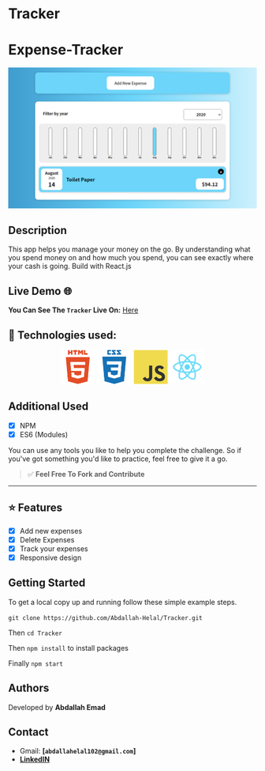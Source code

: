 # Tracker
# Expense-Tracker

![Demo](./public/demo.png)

## Description

This app helps you manage your money on the go. By understanding what you spend money on and how much you spend, you can see exactly where your cash is going.
Build with React.js

## Live Demo 🌐

**You Can See The `Tracker` Live On:** [Here](https://main--dainty-monstera-436d09.netlify.app/)

## :rocket: Technologies used:

<p align="center">
<img src="https://github.com/devicons/devicon/blob/master/icons/html5/html5-plain-wordmark.svg" alt="html5" width="70" height="70"/>
<img src="https://github.com/devicons/devicon/blob/master/icons/css3/css3-plain-wordmark.svg" alt="css3" width="70" height="70"/>
<img src="https://github.com/devicons/devicon/blob/master/icons/javascript/javascript-original.svg" alt="javascript" width="70" height="70"/>
<img src="https://raw.githubusercontent.com/github/explore/80688e429a7d4ef2fca1e82350fe8e3517d3494d/topics/react/react.png" alt="React"  width="70" height="70"/>
</p>

## Additional Used
-  [x] NPM
-  [x] ES6 (Modules)

You can use any tools you like to help you complete the challenge. So if you've got something you'd like to practice, feel free to give it a go.

> ✅ **Feel Free To Fork and Contribute**
---

## ⭐ Features

-  [x] Add new expenses
-  [x] Delete Expenses
-  [x] Track your expenses
-  [x] Responsive design

## Getting Started

To get a local copy up and running follow these simple example steps.

`git clone https://github.com/Abdallah-Helal/Tracker.git`

Then `cd Tracker`

Then `npm install` to install packages

Finally `npm start`
## Authors

Developed by **Abdallah Emad**

## Contact

-   Gmail: **[`abdallahelal102@gmail.com`]**
-   **[LinkedIN](https://www.linkedin.com/in/abdalla-emad-40732b1b6/)**
